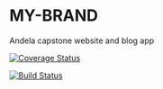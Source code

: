 # MY-BRAND
Andela capstone website and blog app

[![Coverage Status](https://coveralls.io/repos/github/Mucyo-Aime-Christian/MY-BRAND/badge.svg?branch=develop)](https://coveralls.io/github/Mucyo-Aime-Christian/MY-BRAND?branch=develop)




[![Build Status](https://travis-ci.com/Mucyo-Aime-Christian/MY-BRAND.svg?branch=develop)](https://travis-ci.com/Mucyo-Aime-Christian/MY-BRAND)
